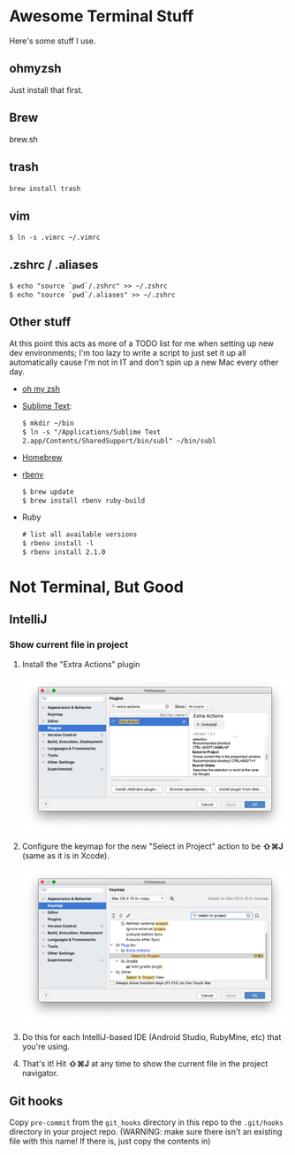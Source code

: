 Awesome Terminal Stuff
======================

Here's some stuff I use.

## ohmyzsh

Just install that first.

## Brew

brew.sh

## trash

`brew install trash`

## vim

	$ ln -s .vimrc ~/.vimrc

## .zshrc / .aliases

	$ echo "source `pwd`/.zshrc" >> ~/.zshrc
	$ echo "source `pwd`/.aliases" >> ~/.zshrc

## Other stuff

At this point this acts as more of a TODO list for me when setting up new dev environments; I'm too lazy to write a script to just set it up all automatically cause I'm not in IT and don't spin up a new Mac every other day.

* [oh my zsh](https://github.com/robbyrussell/oh-my-zsh)
* [Sublime Text](http://www.sublimetext.com/docs/2/osx_command_line.html):
	```
	$ mkdir ~/bin
	$ ln -s "/Applications/Sublime Text 2.app/Contents/SharedSupport/bin/subl" ~/bin/subl
	```

* [Homebrew](http://brew.sh)
* [rbenv](https://github.com/sstephenson/rbenv#homebrew-on-mac-os-x)
	```
	$ brew update
	$ brew install rbenv ruby-build
	```

* Ruby
	```
	# list all available versions
	$ rbenv install -l
	$ rbenv install 2.1.0
	```

# Not Terminal, But Good

## IntelliJ

### Show current file in project

1. Install the "Extra Actions" plugin
	
	![Step one](docs/intellij_select_in_project_1.png)
2. Configure the keymap for the new "Select in Project" action to be **⇧⌘J** (same as it is in Xcode).
	
	![Step one](docs/intellij_select_in_project_2.png)
3. Do this for each IntelliJ-based IDE (Android Studio, RubyMine, etc) that you're using.
4. That's it! Hit **⇧⌘J** at any time to show the current file in the project navigator.

## Git hooks

Copy `pre-commit` from the `git_hooks` directory in this repo to the `.git/hooks` directory in your project repo. (WARNING: make sure there isn't an existing file with this name! If there is, just copy the contents in)